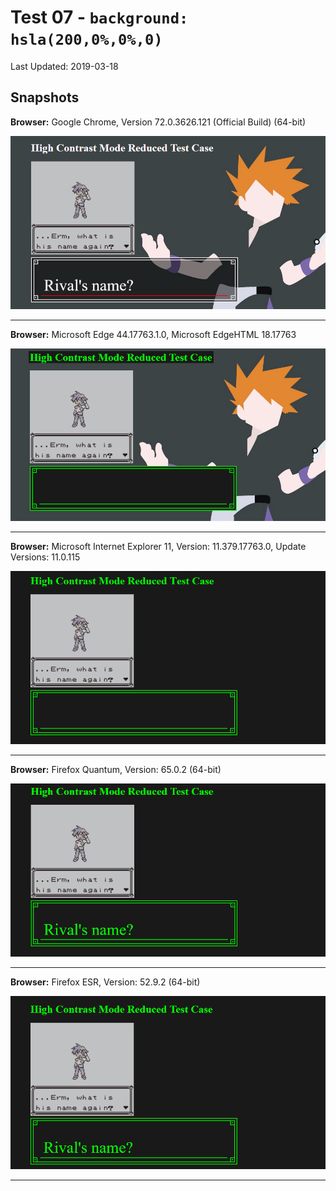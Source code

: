 # Test 07 - `background: hsla(200,0%,0%,0)`
Last Updated: 2019-03-18

## Snapshots
**Browser:** Google Chrome, Version 72.0.3626.121 (Official Build) (64-bit)

![Chrome Snapshot](/07-hsla(200%2C0%25%2C0%25%2C0)/snapshots/GoogleChrome.png)
___
**Browser:** Microsoft Edge 44.17763.1.0, Microsoft EdgeHTML 18.17763

![Edge Snapshot](/07-hsla(200%2C0%25%2C0%25%2C0)/snapshots/MicrosoftEdge_HCM.png)
___
**Browser:** Microsoft Internet Explorer 11, Version: 11.379.17763.0, Update Versions: 11.0.115

![Internet Explorer Snapshot](/07-hsla(200%2C0%25%2C0%25%2C0)/snapshots/InternetExplorer_HCM.png)
___
**Browser:** Firefox Quantum, Version: 65.0.2 (64-bit)

![Firefox Quantum Snapshot](/07-hsla(200%2C0%25%2C0%25%2C0)/snapshots/FirefoxQuantum_HCM.png)
___
**Browser:** Firefox ESR, Version: 52.9.2 (64-bit)

![Firefox ESR Snapshot](/07-hsla(200%2C0%25%2C0%25%2C0)/snapshots/FirefoxESR_HCM.png)
___
